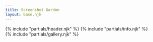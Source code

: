 ```yaml
---
title: Screenshot Garden
layout: base.njk
---
```

<div class="grid">
<div class="side">
{% include "partials/header.njk" %}
{% include "partials/info.njk" %}
</div>
    {% include "partials/gallery.njk" %}
</div>
